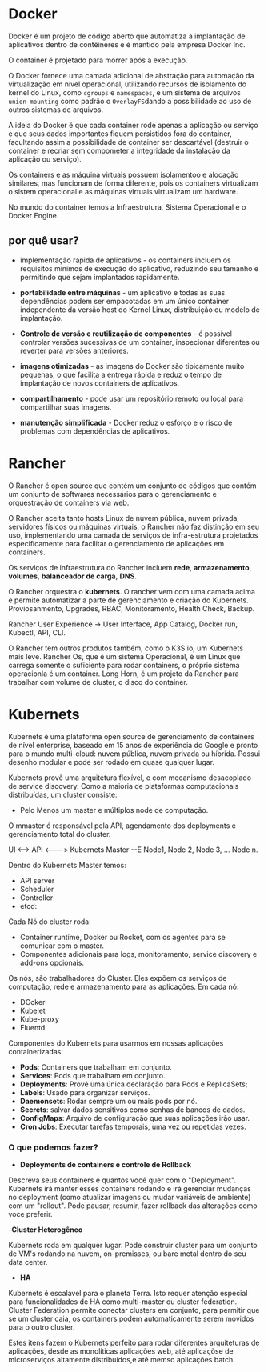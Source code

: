 # Docker
Docker é um projeto de código aberto que automatiza a implantação de aplicativos dentro de contêineres e é mantido pela empresa Docker Inc.

O container é projetado para morrer após a execução.

O Docker fornece uma camada adicional de abstração para automação da virtualização em nível operacional, utilizando recursos de isolamento do kernel do Linux, como `cgroups` e `namespaces`, e um sistema de arquivos `union mounting` como padrão o `OverlayFS`dando a possibilidade ao uso de outros sistemas de arquivos.

A ideia do Docker é que cada container rode apenas a aplicação ou serviço e que seus dados importantes fiquem persistidos fora do container, facultando assim a possibilidade de container ser descartável (destruir o container e recriar sem compometer a integridade da instalação da aplicação ou serviço).

Os containers e as máquina virtuais possuem isolamentoo e alocação similares, mas funcionam de forma diferente, pois os containers virtualizam o sistem operacional e as máquinas virtuais virtualizam um hardware.

No mundo do container temos a Infraestrutura, Sistema Operacional e o Docker Engine.

## por quê usar?
- implementação rápida de aplicativos - os containers incluem os requisitos mínimos de execução do aplicativo, reduzindo seu tamanho e permitindo que sejam implantados rapidamente.

- **portabilidade entre máquinas** - um aplicativo e todas as suas dependências podem ser empacotadas em um único container independente da versão host do Kernel Linux, distribuição ou modelo de implantação.
- **Controle de versão e reutilização de componentes** - é possível controlar versões sucessivas de um container, inspecionar diferentes ou reverter para versões anteriores.
- **imagens otimizadas** - as imagens do Docker são tipicamente muito pequenas, o que facilita a entrega rápida e reduz o tempo de implantação de novos containers de aplicativos.
- **compartilhamento** - pode usar um repositório remoto ou local para compartilhar suas imagens.
- **manutenção simplificada** - Docker reduz o esforço e o risco de problemas com dependências de aplicativos.

# Rancher

O Rancher é open source que contém um conjunto de códigos que contém um conjunto de softwares necessários para o gerenciamento e orquestração de containers via web.

O Rancher aceita tanto hosts Linux de nuvem pública, nuvem privada, servidores físicos ou máquinas virtuais, o Rancher não faz distinção em seu uso, implementando uma camada de serviços de infra-estrutura projetados especificamente para facilitar o gerenciamento de aplicações em containers.

Os serviços de infraestrutura do Rancher incluem **rede**, **armazenamento**, **volumes**, **balanceador de carga**, **DNS**.

O Rancher orquestra o **kubernets**. O rancher vem com uma camada acima e permite automatizar a parte de gerenciamento e criação do Kubernets. Proviosanmento, Upgrades, RBAC, Monitoramento, Health Check, Backup.

Rancher User Experience -> User Interface, App Catalog, Docker run, Kubectl, API, CLI.

O Rancher tem outros produtos também, como o K3S.io, um Kubernets mais leve. Rancher Os, que é um sistema Operacional, é um Linux que carrega somente o suficiente para rodar containers, o próprio sistema operacionla é um container. Long Horn, é um projeto da Rancher para trabalhar com volume de cluster, o disco do container.

# Kubernets

Kubernets é uma plataforma open source de gerenciamento de containers de nível enterprise, baseado em 15 anos de experiência do Google e pronto para o mundo multi-cloud: nuvem pública, nuvem privada ou híbrida. Possui desenho modular e pode ser rodado em quase qualquer lugar.

Kubernets provê uma arquitetura flexível, e com mecanismo desacoplado de service discovery. Como a maioria de plataformas computacionais distribuídas, um cluster consiste:
- Pelo Menos um master e múltiplos node de computação.

O mmaster é responsável pela API, agendamento dos deployments e gerenciamento total do cluster.

UI <--> API <---> Kubernets Master --E Node1, Node 2, Node 3, ... Node n.

Dentro do Kubernets Master temos:
- API server
- Scheduler
- Controller
- etcd:

Cada Nó do cluster roda:
- Container runtime, Docker ou Rocket, com os agentes para se comunicar com o master.
- Componentes adicionais para logs, monitoramento, service discovery e add-ons opcionais.

Os nós, são trabalhadores do Cluster. Eles expõem os serviços de computação, rede e armazenamento para as aplicações. Em cada nó:
- DOcker
- Kubelet
- Kube-proxy
- Fluentd

Componentes do Kubernets para usarmos em nossas aplicações containerizadas:
- **Pods**: Containers que trabalham em conjunto.
- **Services**: Pods que trabalham em conjunto.
- **Deployments**: Provê uma única declaração para Pods e ReplicaSets;
- **Labels**: Usado para organizar serviços.
- **Daemonsets**: Rodar sempre um ou mais pods por nó.
- **Secrets**: salvar dados sensitivos como senhas de bancos de dados.
- **ConfigMaps**: Arquivo de configuração que suas aplicações irão usar.
- **Cron Jobs**: Executar tarefas temporais, uma vez ou repetidas vezes.
### O que podemos fazer?
- **Deployments de containers e controle de Rollback**

Descreva seus containers e quantos você quer com o "Deployment". Kubernets irá manter esses containers rodando e irá gerenciar mudanças no deployment (como atualizar imagens ou mudar variáveis de ambiente) com um "rollout". Pode pausar, resumir, fazer rollback das alterações como voce preferir.

-**Cluster Heterogêneo**

Kubernets roda em qualquer lugar. Pode construir cluster para um conjunto de VM's rodando na nuvem, on-premisses, ou bare metal dentro do seu data center.

- **HA**

Kubernets é escalável para o planeta Terra. Isto requer atenção especial para funcionalidades de HA como multi-master ou cluster federation. Cluster Federation permite conectar clusters em conjunto, para permitir que se um cluster caia, os containers podem automaticamente serem movidos para o outro cluster.

Estes itens fazem o Kubernets perfeito para rodar diferentes arquiteturas de aplicações, desde as monolíticas aplicações web, até aplicaçõse de microserviços altamente distribuídos,e até memso aplicações batch.







































































